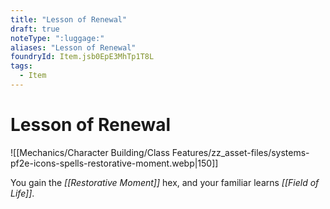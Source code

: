 ```yaml
---
title: "Lesson of Renewal"
draft: true
noteType: ":luggage:"
aliases: "Lesson of Renewal"
foundryId: Item.jsb0EpE3MhTp1T8L
tags:
  - Item
---
```


# Lesson of Renewal
![[Mechanics/Character Building/Class Features/zz_asset-files/systems-pf2e-icons-spells-restorative-moment.webp|150]]

You gain the _[[Restorative Moment]]_ hex, and your familiar learns _[[Field of Life]]_.
